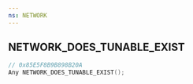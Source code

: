 ```yaml
---
ns: NETWORK
---
```

## NETWORK_DOES_TUNABLE_EXIST

```c
// 0x85E5F8B9B898B20A
Any NETWORK_DOES_TUNABLE_EXIST();
```


